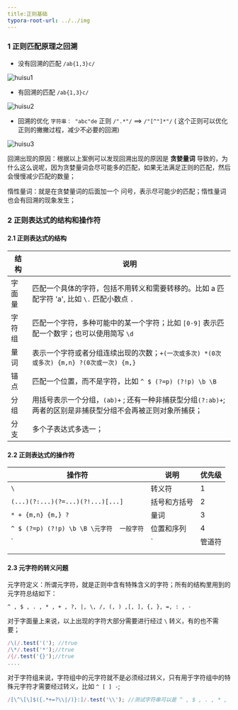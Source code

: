 ```yaml
---
title:正则基础
typora-root-url: ../../img
---
```


### 1 正则匹配原理之回溯

* 没有回溯的匹配 `/ab{1,3}c/`

![huisu1](/huisu1.png)

* 有回溯的匹配 `/ab{1,3}c/`

![huisu2](/huisu2.png)

* 回溯的优化  `字符串： "abc"de` 正则 `/".*"/`  ==> `/"[^"]*"/` ( 这个正则可以优化正则的撇撇过程，减少不必要的回溯)

![huisu3](/huisu3.png)

回溯出现的原因：根据以上案例可以发现回溯出现的原因是 **贪婪量词** 导致的，为什么这么说呢，因为贪婪量词会尽可能多的匹配，如果无法满足正则的匹配，然后会慢慢减少匹配的数量；

惰性量词：就是在贪婪量词的后面加一个 问号，表示尽可能少的匹配；惰性量词也会有回溯的现象发生；

### 2 正则表达式的结构和操作符

#### 2.1 正则表达式的结构

| 结构   | 说明                                                         |
| ------ | ------------------------------------------------------------ |
| 字面量 | 匹配一个具体的字符，包括不用转义和需要转移的。比如 a 匹配字符 'a', 比如 `\.` 匹配小数点 `.` |
| 字符组 | 匹配一个字符，多种可能中的某一个字符；比如 `[0-9]` 表示匹配一个数字；也可以使用简写 `\d` |
| 量词   | 表示一个字符或者分组连续出现的次数；`+(一次或多次) *(0次或多次) {m,n} ?(0次或一次) {m,} ` |
| 锚点   | 匹配一个位置，而不是字符，比如  `^ $ (?=p) (?!p) \b \B`      |
| 分组   | 用括号表示一个分组，`(ab)+` ; 还有一种非捕获型分组`(?:ab)+`;两者的区别是非捕获型分组不会再被正则对象所捕获； |
| 分支   | 多个子表达式多选一；                                         |



#### 2.2 正则表达式的操作符

| 操作符                                    | 说明         | 优先级 |
| ----------------------------------------- | ------------ | ------ |
| `\`                                       | 转义符       | 1      |
| `(...)(?:...)(?=...)(?!...)[...]`         | 括号和方括号 | 2      |
| `* + {m,n} {m,} ? `                       | 量词         | 3      |
| `^ $ (?=p) (?!p) \b \B \元字符  一般字符` | 位置和序列   | 4      |
| ` |`                                      | 管道符       | 5      |
|                                           |              |        |
|                                           |              |        |



#### 2.3 元字符的转义问题

元字符定义：所谓元字符，就是正则中含有特殊含义的字符；所有的结构里用到的元字符总结如下：

`^ , $ , . , * , + , ?, |, \, /, (, ) ,[, ], {, }, =, : , - `

对于字面量上来说，以上出现的字符大部分需要进行经过 `\` 转义，有的也不需要；

```javascript
/\(/.test('('); //true
/\*/.test('*');//true
/{/.test('{}');//true
....
```

对于字符组来说，字符组中的元字符就不是必须经过转义，只有用于字符组中的特殊元字符才需要经过转义，比如 `^ [ ] -`;

```javascript
/[\^\[\]$({.*+=?\\|/)}:]/.test('\\'); //测试字符串可以是 ^ , $ , . , * , + , ?, |, \, /, (, ) ,[, ], {, }, =, : , -` 中的某一个
```

